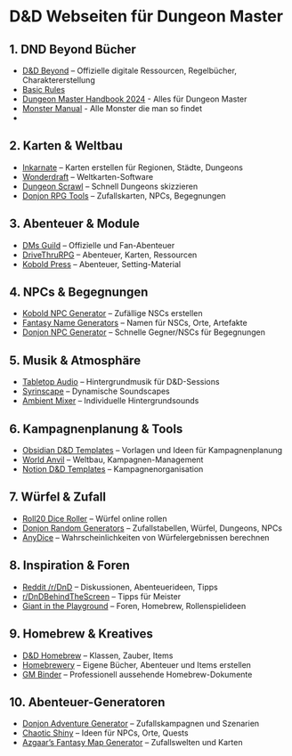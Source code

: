 # D&D Webseiten für Dungeon Master

## 1. DND Beyond Bücher
- [D&D Beyond](https://www.dndbeyond.com) – Offizielle digitale Ressourcen, Regelbücher, Charaktererstellung
- [Basic Rules](https://www.dndbeyond.com/sources/dnd/mm-2024)
- [Dungeon Master Handbook 2024](https://www.dndbeyond.com/sources/dnd/dmg-2024/) - Alles für Dungeon Master
- [Monster Manual](https://www.dndbeyond.com/sources/dnd/mm-2024) - Alle Monster die man so findet
- 

## 2. Karten & Weltbau
- [Inkarnate](https://inkarnate.com) – Karten erstellen für Regionen, Städte, Dungeons
- [Wonderdraft](https://www.wonderdraft.net) – Weltkarten-Software
- [Dungeon Scrawl](https://probabletrain.itch.io/dungeon-scrawl) – Schnell Dungeons skizzieren
- [Donjon RPG Tools](https://donjon.bin.sh) – Zufallskarten, NPCs, Begegnungen

## 3. Abenteuer & Module
- [DMs Guild](https://www.dmsguild.com) – Offizielle und Fan-Abenteuer
- [DriveThruRPG](https://www.drivethrurpg.com) – Abenteuer, Karten, Ressourcen
- [Kobold Press](https://koboldpress.com) – Abenteuer, Setting-Material

## 4. NPCs & Begegnungen
- [Kobold NPC Generator](https://kobold.npcgenerator.com) – Zufällige NSCs erstellen
- [Fantasy Name Generators](https://www.fantasynamegenerators.com) – Namen für NSCs, Orte, Artefakte
- [Donjon NPC Generator](https://donjon.bin.sh/5e/npc/) – Schnelle Gegner/NSCs für Begegnungen

## 5. Musik & Atmosphäre
- [Tabletop Audio](https://tabletopaudio.com) – Hintergrundmusik für D&D-Sessions
- [Syrinscape](https://syrinscape.com) – Dynamische Soundscapes
- [Ambient Mixer](https://www.ambient-mixer.com) – Individuelle Hintergrundsounds

## 6. Kampagnenplanung & Tools
- [Obsidian D&D Templates](https://forum.obsidian.md/) – Vorlagen und Ideen für Kampagnenplanung
- [World Anvil](https://www.worldanvil.com) – Weltbau, Kampagnen-Management
- [Notion D&D Templates](https://www.notion.so/templates) – Kampagnenorganisation

## 7. Würfel & Zufall
- [Roll20 Dice Roller](https://roll20.net/dice-roller) – Würfel online rollen
- [Donjon Random Generators](https://donjon.bin.sh) – Zufallstabellen, Würfel, Dungeons, NPCs
- [AnyDice](https://anydice.com) – Wahrscheinlichkeiten von Würfelergebnissen berechnen

## 8. Inspiration & Foren
- [Reddit /r/DnD](https://www.reddit.com/r/DnD/) – Diskussionen, Abenteuerideen, Tipps
- [r/DnDBehindTheScreen](https://www.reddit.com/r/DnDBehindTheScreen/) – Tipps für Meister
- [Giant in the Playground](https://www.giantitp.com/forums/) – Foren, Homebrew, Rollenspielideen

## 9. Homebrew & Kreatives
- [D&D Homebrew](https://www.dandwiki.com/wiki/Main_Page) – Klassen, Zauber, Items
- [Homebrewery](https://homebrewery.naturalcrit.com/) – Eigene Bücher, Abenteuer und Items erstellen
- [GM Binder](https://www.gmbinder.com) – Professionell aussehende Homebrew-Dokumente

## 10. Abenteuer-Generatoren
- [Donjon Adventure Generator](https://donjon.bin.sh/dnd/adventure/) – Zufallskampagnen und Szenarien
- [Chaotic Shiny](http://chaoticshiny.com/) – Ideen für NPCs, Orte, Quests
- [Azgaar’s Fantasy Map Generator](https://azgaar.github.io/Fantasy-Map-Generator/) – Zufallswelten und Karten
